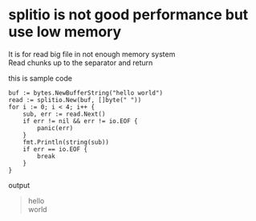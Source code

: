 # splitio is not good performance but use low memory
It is for read big file in not enough memory system  
Read chunks up to the separator and return 

this is sample code
```golang
buf := bytes.NewBufferString("hello world")
read := splitio.New(buf, []byte(" "))
for i := 0; i < 4; i++ {
    sub, err := read.Next()
    if err != nil && err != io.EOF {
        panic(err)
    }
    fmt.Println(string(sub))
    if err == io.EOF {
        break
    }
}
```
output
> hello  
> world